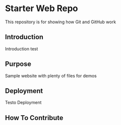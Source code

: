 # Starter Web Repo

This repository is for showing how Git and GitHub work

## Introduction

Introduction test

## Purpose

Sample website with plenty of files for demos

## Deployment

Testo Deployment

## How To Contribute